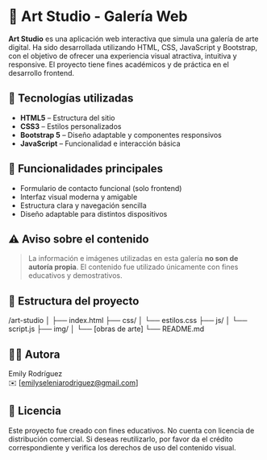 # 🎨 Art Studio - Galería Web

**Art Studio** es una aplicación web interactiva que simula una galería de arte digital. Ha sido desarrollada utilizando HTML, CSS, JavaScript y Bootstrap, con el objetivo de ofrecer una experiencia visual atractiva, intuitiva y responsive. El proyecto tiene fines académicos y de práctica en el desarrollo frontend.


## 🚀 Tecnologías utilizadas

- **HTML5** – Estructura del sitio
- **CSS3** – Estilos personalizados
- **Bootstrap 5** – Diseño adaptable y componentes responsivos
- **JavaScript** – Funcionalidad e interacción básica

## 🎯 Funcionalidades principales

- Formulario de contacto funcional (solo frontend)
- Interfaz visual moderna y amigable
- Estructura clara y navegación sencilla
- Diseño adaptable para distintos dispositivos

## ⚠️ Aviso sobre el contenido

> La información e imágenes utilizadas en esta galería **no son de autoría propia**. El contenido fue utilizado únicamente con fines educativos y demostrativos.

## 📂 Estructura del proyecto
/art-studio │ ├── index.html ├── css/ │ └── estilos.css ├── js/ │ └── script.js ├── img/ │ └── [obras de arte] └── README.md

## 👩‍💻 Autora

Emily Rodríguez  
✉️ [emilyseleniarodriguez@gmail.com]

## 📄 Licencia

Este proyecto fue creado con fines educativos. No cuenta con licencia de distribución comercial. Si deseas reutilizarlo, por favor da el crédito correspondiente y verifica los derechos de uso del contenido visual.


